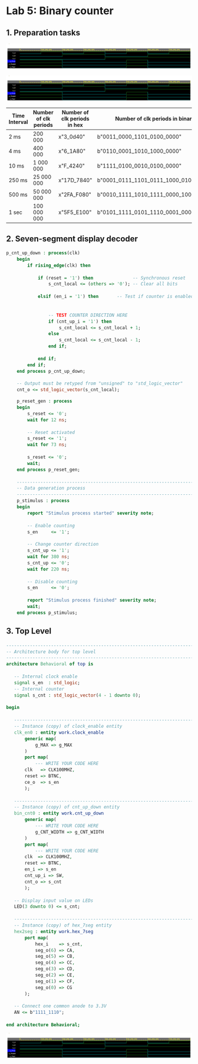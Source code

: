 # Lab 5: Binary counter

## 1.  Preparation tasks


![Capture from the Manual](https://github.com/FranciscaCampos/Digital-electronics-1/blob/main/Labs/01-gates/Morgans.PNG)

![Capture from the Schematic](https://github.com/FranciscaCampos/Digital-electronics-1/blob/main/Labs/01-gates/Morgans.PNG)


Time Interval | Number of clk periods | Number of clk periods in hex |       Number of clk periods in binary     |
--------------|-----------------------|------------------------------|-------------------------------------------|
     2 ms     |        200 000        |           x"3_0d40"          |        b"0011_0000_1101_0100_0000"        |
     4 ms     |        400 000        |           x"6_1A80"          |        b"0110_0001_1010_1000_0000"        |
    10 ms     |      1 000 000        |           x"F_4240"          |        b"1111_0100_0010_0100_0000"        |
   250 ms     |     25 000 000        |         x"17D_7840"          |   b"0001_0111_1101_0111_1000_0100_0000"   |
   500 ms     |     50 000 000        |         x"2FA_F080"          |   b"0010_1111_1010_1111_0000_1000_0000"   |
    1 sec     |    100 000 000        |         x"5F5_E100"          |   b"0101_1111_0101_1110_0001_0000_0000"   |




 ## 2.  Seven-segment display decoder

```vhdl
p_cnt_up_down : process(clk)
    begin
        if rising_edge(clk) then
        
            if (reset = '1') then               -- Synchronous reset
                s_cnt_local <= (others => '0'); -- Clear all bits

            elsif (en_i = '1') then       -- Test if counter is enabled


                -- TEST COUNTER DIRECTION HERE
                if (cnt_up_i = '1') then
                    s_cnt_local <= s_cnt_local + 1;
                else
                    s_cnt_local <= s_cnt_local - 1;
                end if;

            end if;
        end if;
    end process p_cnt_up_down;

    -- Output must be retyped from "unsigned" to "std_logic_vector"
    cnt_o <= std_logic_vector(s_cnt_local);
```

```vhdl
    p_reset_gen : process
    begin
        s_reset <= '0';
        wait for 12 ns;
        
        -- Reset activated
        s_reset <= '1';
        wait for 73 ns;

        s_reset <= '0';
        wait;
    end process p_reset_gen;

    --------------------------------------------------------------------
    -- Data generation process
    --------------------------------------------------------------------
    p_stimulus : process
    begin
        report "Stimulus process started" severity note;

        -- Enable counting
        s_en     <= '1';
        
        -- Change counter direction
        s_cnt_up <= '1';
        wait for 380 ns;
        s_cnt_up <= '0';
        wait for 220 ns;

        -- Disable counting
        s_en     <= '0';

        report "Stimulus process finished" severity note;
        wait;
    end process p_stimulus;
```

 ## 3.  Top Level
 
 
 ```vhdl
 ------------------------------------------------------------------------
-- Architecture body for top level
------------------------------------------------------------------------
architecture Behavioral of top is

    -- Internal clock enable
    signal s_en  : std_logic;
    -- Internal counter
    signal s_cnt : std_logic_vector(4 - 1 downto 0);

begin

    --------------------------------------------------------------------
    -- Instance (copy) of clock_enable entity
    clk_en0 : entity work.clock_enable
        generic map(
            g_MAX => g_MAX
        )
        port map(
            --- WRITE YOUR CODE HERE
		clk   => CLK100MHZ,
        reset => BTNC,
        ce_o  => s_en  
        );

    --------------------------------------------------------------------
    -- Instance (copy) of cnt_up_down entity
    bin_cnt0 : entity work.cnt_up_down
        generic map(
            --- WRITE YOUR CODE HERE
			g_CNT_WIDTH => g_CNT_WIDTH
        )
        port map(
            --- WRITE YOUR CODE HERE
	    clk  => CLK100MHZ,   
        reset => BTNC,    
        en_i => s_en    
        cnt_up_i => SW, 
        cnt_o => s_cnt   
        );

    -- Display input value on LEDs
    LED(3 downto 0) <= s_cnt;

    --------------------------------------------------------------------
    -- Instance (copy) of hex_7seg entity
    hex2seg : entity work.hex_7seg
        port map(
            hex_i    => s_cnt,
            seg_o(6) => CA,
            seg_o(5) => CB,
            seg_o(4) => CC,
            seg_o(3) => CD,
            seg_o(2) => CE,
            seg_o(1) => CF,
            seg_o(0) => CG
        );

    -- Connect one common anode to 3.3V
    AN <= b"1111_1110";

end architecture Behavioral;
```

![Top layers](https://github.com/FranciscaCampos/Digital-electronics-1/blob/main/Labs/01-gates/Morgans.PNG)